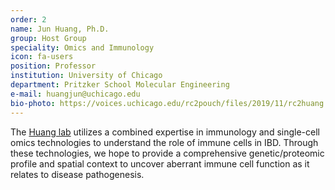 ```yaml
---
order: 2
name: Jun Huang, Ph.D.
group: Host Group
speciality: Omics and Immunology
icon: fa-users
position: Professor
institution: University of Chicago
department: Pritzker School Molecular Engineering
e-mail: huangjun@uchicago.edu
bio-photo: https://voices.uchicago.edu/rc2pouch/files/2019/11/rc2huang.jpg
---
```


The [Huang lab](https://pme.uchicago.edu/group/huang-lab) utilizes a combined expertise in immunology and single-cell omics technologies to understand the role of immune cells in IBD. Through these technologies, we hope to provide a comprehensive genetic/proteomic profile and spatial context to uncover aberrant immune cell function as it relates to disease pathogenesis.
